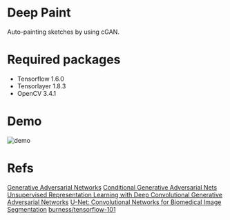 # Deep Paint

Auto-painting sketches by using cGAN.

# Required packages

- Tensorflow 1.6.0
- Tensorlayer 1.8.3
- OpenCV 3.4.1

# Demo
![demo](https://i.loli.net/2018/04/10/5acbde867d433.jpg)

# Refs

[Generative Adversarial Networks](https://arxiv.org/abs/1406.2661)
[Conditional Generative Adversarial Nets](https://arxiv.org/abs/1411.1784)
[Unsupervised Representation Learning with Deep Convolutional Generative Adversarial Networks](https://arxiv.org/abs/1511.06434)
[U-Net: Convolutional Networks for Biomedical Image Segmentation](https://arxiv.org/abs/1505.04597)
[burness/tensorflow-101](https://github.com/burness/tensorflow-101/tree/master/deepcolor)
